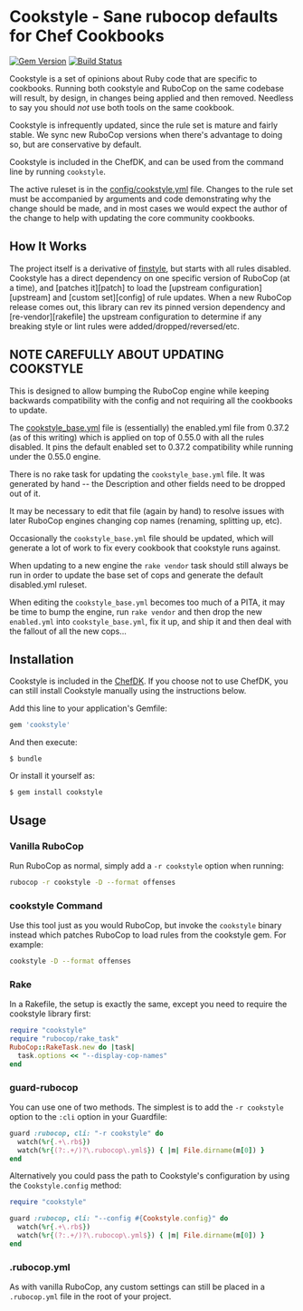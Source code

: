 # Cookstyle - Sane rubocop defaults for Chef Cookbooks

[![Gem Version](https://badge.fury.io/rb/cookstyle.svg)](https://badge.fury.io/rb/cookstyle) [![Build Status](https://travis-ci.org/chef/cookstyle.svg?branch=master)](https://travis-ci.org/chef/cookstyle)

Cookstyle is a set of opinions about Ruby code that are specific to cookbooks. Running both cookstyle and RuboCop on the same codebase will result, by design, in changes being applied and then removed. Needless to say you should _not_ use both tools on the same cookbook.

Cookstyle is infrequently updated, since the rule set is mature and fairly stable. We sync new RuboCop versions when there's advantage to doing so, but are conservative by default.

Cookstyle is included in the ChefDK, and can be used from the command line by running `cookstyle`.

The active ruleset is in the [config/cookstyle.yml](https://github.com/chef/cookstyle/blob/master/config/cookstyle.yml) file. Changes to the rule set must be accompanied by arguments and code demonstrating why the change should be made, and in most cases we would expect the author of the change to help with updating the core community cookbooks.

## How It Works

The project itself is a derivative of [finstyle](https://github.com/fnichol/finstyle), but starts with all rules disabled. Cookstyle has a direct dependency on one specific version of RuboCop (at a time), and [patches it][patch] to load the [upstream configuration][upstream] and [custom set][config] of rule updates. When a new RuboCop release comes out, this library can rev its pinned version dependency and [re-vendor][rakefile] the upstream configuration to determine if any breaking style or lint rules were added/dropped/reversed/etc.

## NOTE CAREFULLY ABOUT UPDATING COOKSTYLE

This is designed to allow bumping the RuboCop engine while keeping backwards compatibility with the config and not requiring all the cookbooks to update.

The [cookstyle_base.yml](https://github.com/chef/cookstyle/blob/master/config/cookstyle_base.yml) file is (essentially) the enabled.yml file from 0.37.2 (as of this writing) which is applied on top of 0.55.0 with all the rules disabled. It pins the default enabled set to 0.37.2 compatibility while running under the 0.55.0 engine.

There is no rake task for updating the `cookstyle_base.yml` file. It was generated by hand -- the Description and other fields need to be dropped out of it.

It may be necessary to edit that file (again by hand) to resolve issues with later RuboCop engines changing cop names (renaming, splitting up, etc).

Occasionally the `cookstyle_base.yml` file should be updated, which will generate a lot of work to fix every cookbook that cookstyle runs against.

When updating to a new engine the `rake vendor` task should still always be run in order to update the base set of cops and generate the default disabled.yml ruleset.

When editing the `cookstyle_base.yml` becomes too much of a PITA, it may be time to bump the engine, run `rake vendor` and then drop the new `enabled.yml` into `cookstyle_base.yml`, fix it up, and ship it and then deal with the fallout of all the new cops...

## Installation

Cookstyle is included in the [ChefDK](https://downloads.chef.io/chefdk). If you choose not to use ChefDK, you can still install Cookstyle manually using the instructions below.

Add this line to your application's Gemfile:

```ruby
gem 'cookstyle'
```

And then execute:

```
$ bundle
```

Or install it yourself as:

```
$ gem install cookstyle
```

## Usage

### Vanilla RuboCop

Run RuboCop as normal, simply add a `-r cookstyle` option when running:

```sh
rubocop -r cookstyle -D --format offenses
```

### cookstyle Command

Use this tool just as you would RuboCop, but invoke the `cookstyle` binary instead which patches RuboCop to load rules from the cookstyle gem. For example:

```sh
cookstyle -D --format offenses
```

### Rake

In a Rakefile, the setup is exactly the same, except you need to require the cookstyle library first:

```ruby
require "cookstyle"
require "rubocop/rake_task"
RuboCop::RakeTask.new do |task|
  task.options << "--display-cop-names"
end
```

### guard-rubocop

You can use one of two methods. The simplest is to add the `-r cookstyle` option to the `:cli` option in your Guardfile:

```ruby
guard :rubocop, cli: "-r cookstyle" do
  watch(%r{.+\.rb$})
  watch(%r{(?:.+/)?\.rubocop\.yml$}) { |m| File.dirname(m[0]) }
end
```

Alternatively you could pass the path to Cookstyle's configuration by using the `Cookstyle.config` method:

```ruby
require "cookstyle"

guard :rubocop, cli: "--config #{Cookstyle.config}" do
  watch(%r{.+\.rb$})
  watch(%r{(?:.+/)?\.rubocop\.yml$}) { |m| File.dirname(m[0]) }
end
```

### .rubocop.yml

As with vanilla RuboCop, any custom settings can still be placed in a `.rubocop.yml` file in the root of your project.
